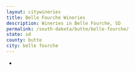 ```yaml
---
layout: citywineries
title: Belle Fourche Wineries
description: Wineries in Belle Fourche, SD
permalink: /south-dakota/butte/belle-fourche/
state: sd
county: butte
city: belle fourche
---
```

-
